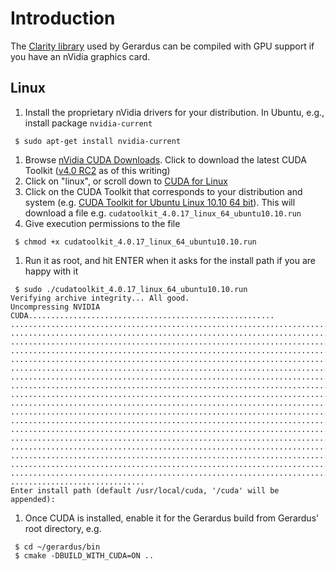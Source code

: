 # Introduction #

The [Clarity library](http://code.google.com/p/gerardus/source/browse/#svn%2Ftrunk%2Fcpp%2Fsrc%2Fthird-party%2Fcquammen-Clarity) used by Gerardus can be compiled with GPU support if you have an nVidia graphics card.

## Linux ##

  1. Install the proprietary nVidia drivers for your distribution. In Ubuntu, e.g., install package `````nvidia-current`````
```
 $ sudo apt-get install nvidia-current
```
  1. Browse [nVidia CUDA Downloads](http://developer.nvidia.com/cuda-downloads). Click to download the latest CUDA Toolkit ([v4.0 RC2](http://developer.nvidia.com/cuda-toolkit-40) as of this writing)
  1. Click on "linux", or scroll down to [CUDA for Linux](http://developer.nvidia.com/cuda-toolkit-40#Linux)
  1. Click on the CUDA Toolkit that corresponds to your distribution and system (e.g. [CUDA Toolkit for Ubuntu Linux 10.10 64 bit](http://www.nvidia.com/object/thankyou.html?url=/compute/cuda/4_0/toolkit/cudatoolkit_4.0.17_linux_64_ubuntu10.10.run)). This will download a file e.g. `cudatoolkit_4.0.17_linux_64_ubuntu10.10.run`
  1. Give execution permissions to the file
```
 $ chmod +x cudatoolkit_4.0.17_linux_64_ubuntu10.10.run
```
  1. Run it as root, and hit ENTER when it asks for the install path if you are happy with it
```
 $ sudo ./cudatoolkit_4.0.17_linux_64_ubuntu10.10.run
Verifying archive integrity... All good.
Uncompressing NVIDIA CUDA.......................................................
................................................................................
................................................................................
................................................................................
................................................................................
................................................................................
................................................................................
................................................................................
................................................................................
................................................................................
................................................................................
................................................................................
................................................................................
................................................................................
................................................................................
................................................................................
................................................................................
................................................................................
................................................................................
..............................
Enter install path (default /usr/local/cuda, '/cuda' will be appended):
```
  1. Once CUDA is installed, enable it for the Gerardus build from Gerardus' root directory, e.g.
```
 $ cd ~/gerardus/bin
 $ cmake -DBUILD_WITH_CUDA=ON ..
```